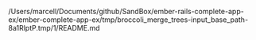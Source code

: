/Users/marcell/Documents/github/SandBox/ember-rails-complete-app-ex/ember-complete-app-ex/tmp/broccoli_merge_trees-input_base_path-8a1RlptP.tmp/1/README.md